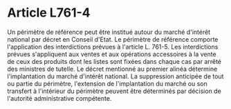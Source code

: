 # Article L761-4

Un périmètre de référence peut être institué autour du marché d'intérêt national par décret en Conseil d'Etat.   Le périmètre de référence comporte l'application des interdictions prévues à l'article L. 761-5.   Les interdictions prévues s'appliquent aux ventes et aux opérations accessoires à la vente de ceux des produits dont les listes sont fixées dans chaque cas par arrêté des ministres de tutelle.   Le décret mentionné au premier alinéa détermine l'implantation du marché d'intérêt national.   La suppression anticipée de tout ou partie du périmètre, l'extension de l'implantation du marché ou son transfert à l'intérieur du périmètre peuvent être déterminés par décision de l'autorité administrative compétente.